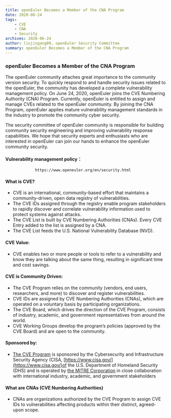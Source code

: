 ```yaml
---
title: openEuler Becomes a Member of the CNA Program
date: 2020-06-24
tags:
    - CVE
    - CNA
    - Security
archives: 2020-06-24
author: liujingang09, openEuler Security Committee
summary: openEuler Becomes a Member of the CNA Program
---
```


### openEuler Becomes a Member of the CNA Program

The openEuler community attaches great importance to the community version security. To quickly respond to and handle security issues related to the openEuler, the community has developed a complete vulnerability management policy. On June 24, 2020, openEuler joins the CVE Numbering Authority (CNA) Program. Currently, openEuler is entitled to assign and manage CVEs related to the openEuler community. By joining the CNA Program, openEuler applies mature vulnerability management standards in the industry to promote the community cyber security. 

The security committee of openEuler community is responsible for building community security engineering and improving vulnerability response capabilities. We hope that security experts and enthusiasts who are interested in openEuler can join our hands to enhance the openEuler community security.

#### Vulnerability management policy：
                 https://www.openeuler.org/en/security.html
#### What is CVE?
+ CVE is an international, community-based effort that maintains a community-driven, open data registry of vulnerabilities. 
+ The CVE IDs assigned through the registry enable program stakeholders to rapidly discover and correlate vulnerability information used to protect systems against attacks. 
+ The CVE List is built by CVE Numbering Authorities (CNAs). Every CVE Entry added to the list is assigned by a CNA.
+ The CVE List feeds the U.S. National Vulnerability Database (NVD).

#### CVE Value:
+ CVE enables two or more people or tools to refer to a vulnerability and know they are talking about the same thing, resulting in significant time and cost savings. 

#### CVE is Community Driven:
+ The CVE Program relies on the community (vendors, end users, researchers, and more) to discover and register vulnerabilities.
+ CVE IDs are assigned by CVE Numbering Authorities (CNAs), which are operated on a voluntary basis by participating organizations.
+ The CVE Board, which drives the direction of the CVE Program, consists of industry, academic, and government representatives from around the world.
+ CVE Working Groups develop the program’s policies (approved by the CVE Board) and are open to the community.

#### Sponsored by:
+ [The CVE Program](https://cve.mitre.org/) is sponsored by the Cybersecurity and Infrastructure Security Agency (CISA, [https://www.cisa.gov/](https://www.cisa.gov/)of the U.S. Department of Homeland Security (DHS) and is operated by [the MITRE Corporation](https://www.mitre.org/) in close collaboration with international industry, academic, and government stakeholders

#### What are CNAs (CVE Numbering Authorities)
+ CNAs are organizations authorized by the CVE Program to assign CVE IDs to vulnerabilities affecting products within their distinct, agreed-upon scope.

